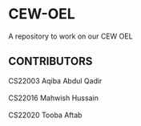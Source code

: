 # CEW-OEL
A repository to work on our CEW OEL

## CONTRIBUTORS
CS22003 Aqiba Abdul Qadir <br/>   
CS22016 Mahwish Hussain <br/>   
CS22020 Tooba Aftab
